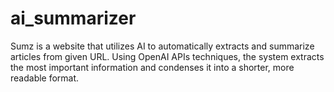 # ai_summarizer
Sumz is a website that utilizes AI to automatically extracts and summarize articles from given URL. Using OpenAI APIs techniques, the system extracts the most important information and condenses it into a shorter, more readable format.
